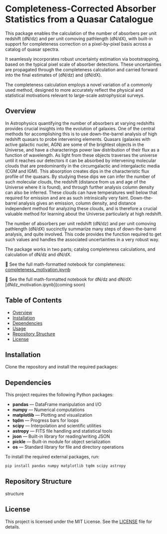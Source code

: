 # Completeness-Corrected Absorber Statistics from a Quasar Catalogue

This package enables the calculation of the number of absorbers per unit redshift (dN/dz) and per unit comoving pathlength (dN/dX), with built-in support for completeness correction on a pixel-by-pixel basis across a catalog of quasar spectra.

It seamlessly incorporates robust uncertainty estimation via bootstrapping, based on the typical pixel scale of absorber detections. These uncertainties are propagated through the completeness calculation and carried forward into the final estimates of (dN/dz) and (dN/dX).

The completeness calculation employs a novel variation of a commonly used method, designed to more accurately reflect the physical and statistical motivations relevant to large-scale astrophysical surveys.

## Overview

In Astrophysics quantifying the number of absorbers at varying redshifts provides crucial insights into the evolution of galaxies. One of the central methods for accomplishing this is to use down-the-barrel analysis of high redshift quasars to probe intervening elements. Quasars (galaxies with active galactic nuclei, AGN) are some of the brightest objects in the Universe, and have a characterings power law distribution of their flux as a function of wavelength. As light from these objects traverses the universe until it reaches our detectors it can be absorbed by intervening molecular clouds that are predominantly in the circumgalactic and intergalactic media (CGM and IGM). This absorption creates dips in the characteristic flux profile of the quasars. By studying these dips we can infer the number of such molecular clouds, the redshift (distance from us and age of the Universe where it is found), and through further analysis column density can also be inferred. These clouds can have temperatures well below that required for emission and are as such intrinsically very faint. Down-the-barrel analysis gives an emission, column density, and distance independent method for analyzing these clouds, and is therefore a crucial valuable method for learning about the Universe particularly at high redshift.

The number of absorbers per unit redshift (dN/dz) and per unit comoving pathlength (dN/dX) succinctly summarize many steps of down-the-barrel analysis, and quite involved. This code provides the function required to get such values and handles the associated uncertainties in a very robust way.

The package works in two parts; catalog completeness calculations, and calculation of dN/dz and dN/dX.

📘 See the full math-formatted notebook for completeness: [completeness_motivation.ipynb](completeness_motivation.ipynb)

📘 See the full math-formatted notebook for dN/dz and dN/dX: [dNdz_motivation.ipynb](coming  soon)


## Table of Contents
- [Overview](#overview)
- [Installation](#installation)
- [Dependencies](#dependencies)
- [Usage](#usage)
- [Repository Structure](#repository-structure)
- [License](#license)


## Installation

Clone the repository and install the required packages:

## Dependencies

This project requires the following Python packages:

- **pandas** — DataFrame manipulation and I/O
- **numpy** — Numerical computations
- **matplotlib** — Plotting and visualization
- **tqdm** — Progress bars for loops
- **scipy** — Interpolation and scientific utilities
- **astropy** — FITS file handling and statistical tools
- **json** — Built-in library for reading/writing JSON
- **pickle** — Built-in module for object serialization
- **os** — Standard library for file and directory operations

To install the required external packages, run:

```bash
pip install pandas numpy matplotlib tqdm scipy astropy
```

## Repository Structure

structure

## License

This project is licensed under the MIT License. See the [LICENSE](./LICENSE) file for details.











